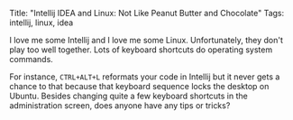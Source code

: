 Title: "Intellij IDEA and Linux: Not Like Peanut Butter and Chocolate"
Tags: intellij, linux, idea

I love me some Intellij and I love me some Linux. Unfortunately, they
don't play too well together. Lots of keyboard shortcuts do operating
system commands.

For instance, `CTRL+ALT+L` reformats your code in Intellij but it never
gets a chance to that because that keyboard sequence locks the desktop
on Ubuntu. Besides changing quite a few keyboard shortcuts in the
administration screen, does anyone have any tips or tricks?
